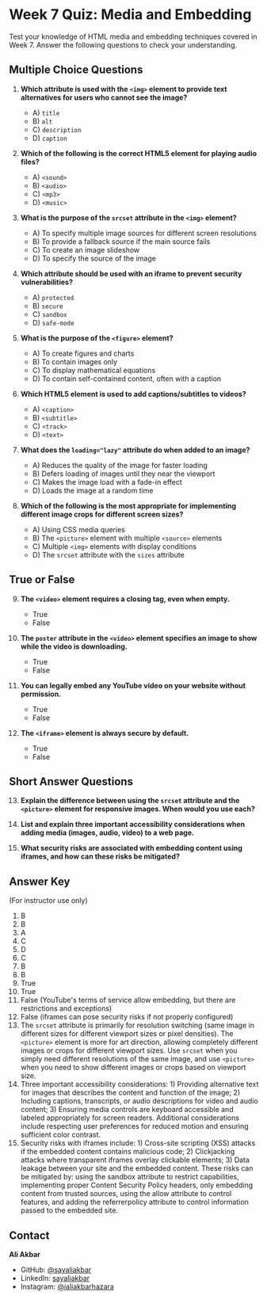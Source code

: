 # Week 7 Quiz: Media and Embedding

Test your knowledge of HTML media and embedding techniques covered in Week 7. Answer the following questions to check your understanding.

## Multiple Choice Questions

1. **Which attribute is used with the `<img>` element to provide text alternatives for users who cannot see the image?**

   - A) `title`
   - B) `alt`
   - C) `description`
   - D) `caption`

2. **Which of the following is the correct HTML5 element for playing audio files?**

   - A) `<sound>`
   - B) `<audio>`
   - C) `<mp3>`
   - D) `<music>`

3. **What is the purpose of the `srcset` attribute in the `<img>` element?**

   - A) To specify multiple image sources for different screen resolutions
   - B) To provide a fallback source if the main source fails
   - C) To create an image slideshow
   - D) To specify the source of the image

4. **Which attribute should be used with an iframe to prevent security vulnerabilities?**

   - A) `protected`
   - B) `secure`
   - C) `sandbox`
   - D) `safe-mode`

5. **What is the purpose of the `<figure>` element?**

   - A) To create figures and charts
   - B) To contain images only
   - C) To display mathematical equations
   - D) To contain self-contained content, often with a caption

6. **Which HTML5 element is used to add captions/subtitles to videos?**

   - A) `<caption>`
   - B) `<subtitle>`
   - C) `<track>`
   - D) `<text>`

7. **What does the `loading="lazy"` attribute do when added to an image?**

   - A) Reduces the quality of the image for faster loading
   - B) Defers loading of images until they near the viewport
   - C) Makes the image load with a fade-in effect
   - D) Loads the image at a random time

8. **Which of the following is the most appropriate for implementing different image crops for different screen sizes?**
   - A) Using CSS media queries
   - B) The `<picture>` element with multiple `<source>` elements
   - C) Multiple `<img>` elements with display conditions
   - D) The `srcset` attribute with the `sizes` attribute

## True or False

9. **The `<video>` element requires a closing tag, even when empty.**

   - True
   - False

10. **The `poster` attribute in the `<video>` element specifies an image to show while the video is downloading.**

    - True
    - False

11. **You can legally embed any YouTube video on your website without permission.**

    - True
    - False

12. **The `<iframe>` element is always secure by default.**
    - True
    - False

## Short Answer Questions

13. **Explain the difference between using the `srcset` attribute and the `<picture>` element for responsive images. When would you use each?**

14. **List and explain three important accessibility considerations when adding media (images, audio, video) to a web page.**

15. **What security risks are associated with embedding content using iframes, and how can these risks be mitigated?**

## Answer Key

(For instructor use only)

1. B
2. B
3. A
4. C
5. D
6. C
7. B
8. B
9. True
10. True
11. False (YouTube's terms of service allow embedding, but there are restrictions and exceptions)
12. False (iframes can pose security risks if not properly configured)
13. The `srcset` attribute is primarily for resolution switching (same image in different sizes for different viewport sizes or pixel densities). The `<picture>` element is more for art direction, allowing completely different images or crops for different viewport sizes. Use `srcset` when you simply need different resolutions of the same image, and use `<picture>` when you need to show different images or crops based on viewport size.
14. Three important accessibility considerations: 1) Providing alternative text for images that describes the content and function of the image; 2) Including captions, transcripts, or audio descriptions for video and audio content; 3) Ensuring media controls are keyboard accessible and labeled appropriately for screen readers. Additional considerations include respecting user preferences for reduced motion and ensuring sufficient color contrast.
15. Security risks with iframes include: 1) Cross-site scripting (XSS) attacks if the embedded content contains malicious code; 2) Clickjacking attacks where transparent iframes overlay clickable elements; 3) Data leakage between your site and the embedded content. These risks can be mitigated by: using the sandbox attribute to restrict capabilities, implementing proper Content Security Policy headers, only embedding content from trusted sources, using the allow attribute to control features, and adding the referrerpolicy attribute to control information passed to the embedded site.

## Contact

**Ali Akbar**

- GitHub: [@sayaliakbar](https://github.com/sayaliakbar)
- LinkedIn: [sayaliakbar](https://linkedin.com/in/sayaliakbar)
- Instagram: [@ialiakbarhazara](https://instagram.com/ialiakbarhazara)
